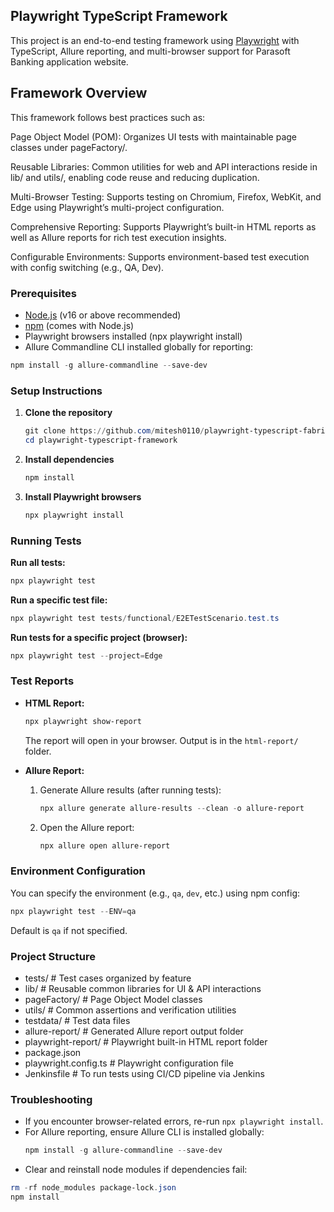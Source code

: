 ## Playwright TypeScript Framework

This project is an end-to-end testing framework using [Playwright](https://playwright.dev/) with TypeScript, Allure reporting, and multi-browser support for Parasoft Banking application website.

## Framework Overview
This framework follows best practices such as:

Page Object Model (POM): Organizes UI tests with maintainable page classes under pageFactory/.

Reusable Libraries: Common utilities for web and API interactions reside in lib/ and utils/, enabling code reuse and reducing duplication.

Multi-Browser Testing: Supports testing on Chromium, Firefox, WebKit, and Edge using Playwright’s multi-project configuration.

Comprehensive Reporting: Supports Playwright’s built-in HTML reports as well as Allure reports for rich test execution insights.

Configurable Environments: Supports environment-based test execution with config switching (e.g., QA, Dev).

### Prerequisites

- [Node.js](https://nodejs.org/) (v16 or above recommended)
- [npm](https://www.npmjs.com/) (comes with Node.js)
- Playwright browsers installed (npx playwright install)
- Allure Commandline CLI installed globally for reporting:
```powershell
npm install -g allure-commandline --save-dev
```

### Setup Instructions

1. **Clone the repository**
	```powershell
	git clone https://github.com/mitesh0110/playwright-typescript-fabric.git
	cd playwright-typescript-framework
	```

2. **Install dependencies**
	```powershell
	npm install
	```

3. **Install Playwright browsers**
	```powershell
	npx playwright install
	```

### Running Tests

**Run all tests:**
```powershell
npx playwright test
```

**Run a specific test file:**
```powershell
npx playwright test tests/functional/E2ETestScenario.test.ts
```

**Run tests for a specific project (browser):**
```powershell
npx playwright test --project=Edge
```

### Test Reports

- **HTML Report:**
  ```powershell
  npx playwright show-report
  ```
  The report will open in your browser. Output is in the `html-report/` folder.

- **Allure Report:**
  1. Generate Allure results (after running tests):
	  ```powershell
	  npx allure generate allure-results --clean -o allure-report
	  ```
  2. Open the Allure report:
	  ```powershell
	  npx allure open allure-report
	  ```

### Environment Configuration

You can specify the environment (e.g., `qa`, `dev`, etc.) using npm config:
```powershell
npx playwright test --ENV=qa
```
Default is `qa` if not specified.

### Project Structure

- tests/                # Test cases organized by feature
- lib/                  # Reusable common libraries for UI & API interactions
- pageFactory/          # Page Object Model classes
- utils/                # Common assertions and verification utilities
- testdata/             # Test data files
- allure-report/        # Generated Allure report output folder
- playwright-report/    # Playwright built-in HTML report folder
- package.json
- playwright.config.ts  # Playwright configuration file
- Jenkinsfile           # To run tests using CI/CD pipeline via Jenkins 

### Troubleshooting

- If you encounter browser-related errors, re-run `npx playwright install`.
- For Allure reporting, ensure Allure CLI is installed globally:
  ```powershell
  npm install -g allure-commandline --save-dev
  ```
- Clear and reinstall node modules if dependencies fail:
```powershell
rm -rf node_modules package-lock.json
npm install
```